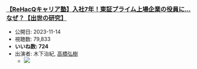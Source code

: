 ### [【ReHacQキャリア塾】入社7年！東証プライム上場企業の役員に…なぜ？【出世の研究】](https://www.youtube.com/watch?v=ZaV7fhK1trU)
-   公開日: 2023-11-14
-   視聴数: 79,833
-   **いいね数: 724**
-   出演者: 木下治紀, [高橋弘樹](/rehacq_fan/people/高橋弘樹 "wikilink")
    - [![](https://img.youtube.com/vi/ZaV7fhK1trU/hqdefault.jpg)](https://www.youtube.com/watch?v=ZaV7fhK1trU)
